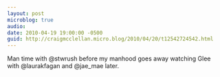 ```yaml
---
layout: post
microblog: true
audio: 
date: 2010-04-19 19:00:00 -0500
guid: http://craigmcclellan.micro.blog/2010/04/20/t12542724542.html
---
```

Man time with @stwrush before my manhood goes away watching Glee with @laurakfagan and @jae_mae later.
